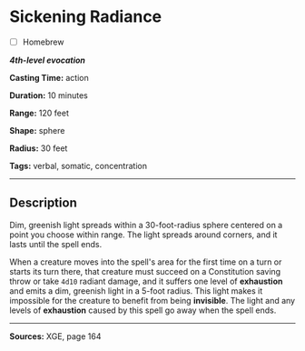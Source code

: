 # Sickening Radiance

- [ ] Homebrew

***4th-level evocation***

**Casting Time:** action

**Duration:** 10 minutes

**Range:** 120 feet

**Shape:** sphere

**Radius:** 30 feet

**Tags:** verbal, somatic, concentration

---

## Description
Dim, greenish light spreads within a 30-foot-radius sphere centered on a point you choose within range.
The light spreads around corners, and it lasts until the spell ends.

When a creature moves into the spell's area for the first time on a turn or starts its turn there, that creature must succeed on a Constitution saving throw or take `4d10` radiant damage, and it suffers one level of **exhaustion** and emits a dim, greenish light in a 5-foot radius.
This light makes it impossible for the creature to benefit from being **invisible**.
The light and any levels of **exhaustion** caused by this spell go away when the spell ends.

---

**Sources:** XGE, page 164

